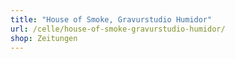 ```yaml
---
title: "House of Smoke, Gravurstudio Humidor"
url: /celle/house-of-smoke-gravurstudio-humidor/
shop: Zeitungen
---
```

